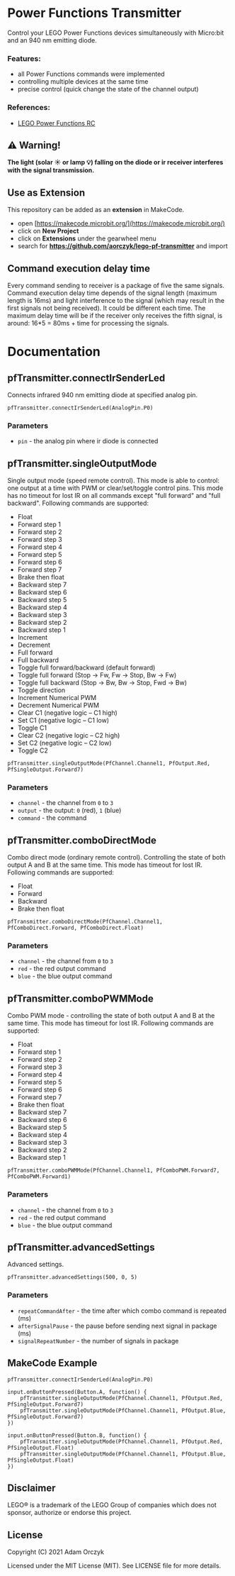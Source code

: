 # Power Functions Transmitter

Control your LEGO Power Functions devices simultaneously with Micro:bit and an 940 nm emitting diode. 

### Features:
- all Power Functions commands were implemented
- controlling multiple devices at the same time
- precise control (quick change the state of the channel output)

### References:
- [LEGO Power Functions RC](https://www.philohome.com/pf/LEGO_Power_Functions_RC.pdf)

## :warning: Warning!
**The light (solar :sunny: or lamp :bulb:) falling on the diode or ir receiver interferes with the signal transmission.**

## Use as Extension

This repository can be added as an **extension** in MakeCode.

* open [https://makecode.microbit.org/](https://makecode.microbit.org/)
* click on **New Project**
* click on **Extensions** under the gearwheel menu
* search for **https://github.com/aorczyk/lego-pf-transmitter** and import

## Command execution delay time
Every command sending to receiver is a package of five the same signals. 
Command execution delay time depends of the signal length (maximum length is 16ms) and light interference to the signal (which may result in the first signals not being received). 
It could be different each time. 
The maximum delay time will be if the receiver only receives the fifth signal, is around: 16*5 = 80ms + time for processing the signals.


# Documentation

## pfTransmitter.connectIrSenderLed

Connects infrared 940 nm emitting diode at specified analog pin. 

```sig
pfTransmitter.connectIrSenderLed(AnalogPin.P0)
```
### Parameters

- `pin` - the analog pin where ir diode is connected

## pfTransmitter.singleOutputMode

Single output mode (speed remote control). 
This mode is able to control: one output at a time with PWM or clear/set/toggle control pins. 
This mode has no timeout for lost IR on all commands except "full forward" and "full backward". 
Following commands are supported:
- Float
- Forward step 1
- Forward step 2
- Forward step 3
- Forward step 4
- Forward step 5
- Forward step 6
- Forward step 7
- Brake then float
- Backward step 7
- Backward step 6
- Backward step 5
- Backward step 4
- Backward step 3
- Backward step 2
- Backward step 1
- Increment
- Decrement
- Full forward
- Full backward
- Toggle full forward/backward (default forward)
- Toggle full forward (Stop → Fw, Fw → Stop, Bw → Fw)
- Toggle full backward (Stop → Bw, Bw → Stop, Fwd → Bw)
- Toggle direction
- Increment Numerical PWM
- Decrement Numerical PWM
- Clear C1 (negative logic – C1 high)
- Set C1 (negative logic – C1 low)
- Toggle C1
- Clear C2 (negative logic – C2 high)
- Set C2 (negative logic – C2 low)
- Toggle C2

```sig
pfTransmitter.singleOutputMode(PfChannel.Channel1, PfOutput.Red, PfSingleOutput.Forward7)
```

### Parameters

- `channel` - the channel from `0` to `3`
- `output` - the output: `0` (red), `1` (blue)
- `command` - the command

## pfTransmitter.comboDirectMode

Combo direct mode (ordinary remote control). 
Controlling the state of both output A and B at the same time. 
This mode has timeout for lost IR. 
Following commands are supported:
- Float
- Forward
- Backward
- Brake then float

```sig
pfTransmitter.comboDirectMode(PfChannel.Channel1, PfComboDirect.Forward, PfComboDirect.Float)
```

### Parameters

- `channel` - the channel from `0` to `3`
- `red` - the red output command
- `blue` - the blue output command

## pfTransmitter.comboPWMMode

Combo PWM mode - controlling the state of both output A and B at the same time. 
This mode has timeout for lost IR. 
Following commands are supported:
- Float
- Forward step 1
- Forward step 2
- Forward step 3
- Forward step 4
- Forward step 5
- Forward step 6
- Forward step 7
- Brake then float
- Backward step 7
- Backward step 6
- Backward step 5
- Backward step 4
- Backward step 3
- Backward step 2
- Backward step 1

```sig
pfTransmitter.comboPWMMode(PfChannel.Channel1, PfComboPWM.Forward7, PfComboPWM.Forward1)
```

### Parameters

- `channel` - the channel from `0` to `3`
- `red` - the red output command
- `blue` - the blue output command


## pfTransmitter.advancedSettings

Advanced settings.

```sig
pfTransmitter.advancedSettings(500, 0, 5)
```

### Parameters

- `repeatCommandAfter` - the time after which combo command is repeated (ms)
- `afterSignalPause` - the pause before sending next signal in package (ms)
- `signalRepeatNumber` - the number of signals in package


## MakeCode Example

``` blocks
pfTransmitter.connectIrSenderLed(AnalogPin.P0)

input.onButtonPressed(Button.A, function() {
    pfTransmitter.singleOutputMode(PfChannel.Channel1, PfOutput.Red, PfSingleOutput.Forward7)
    pfTransmitter.singleOutputMode(PfChannel.Channel1, PfOutput.Blue, PfSingleOutput.Forward7)
})

input.onButtonPressed(Button.B, function() {
    pfTransmitter.singleOutputMode(PfChannel.Channel1, PfOutput.Red, PfSingleOutput.Float)
    pfTransmitter.singleOutputMode(PfChannel.Channel1, PfOutput.Blue, PfSingleOutput.Float)
})
```

## Disclaimer

LEGO® is a trademark of the LEGO Group of companies which does not sponsor, authorize or endorse this project.

## License

Copyright (C) 2021 Adam Orczyk

Licensed under the MIT License (MIT). See LICENSE file for more details.